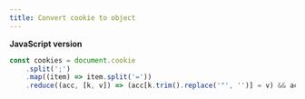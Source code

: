 ```yaml
---
title: Convert cookie to object
---
```


**JavaScript version**

```js
const cookies = document.cookie
    .split(';')
    .map((item) => item.split('='))
    .reduce((acc, [k, v]) => (acc[k.trim().replace('"', '')] = v) && acc, {});
```
